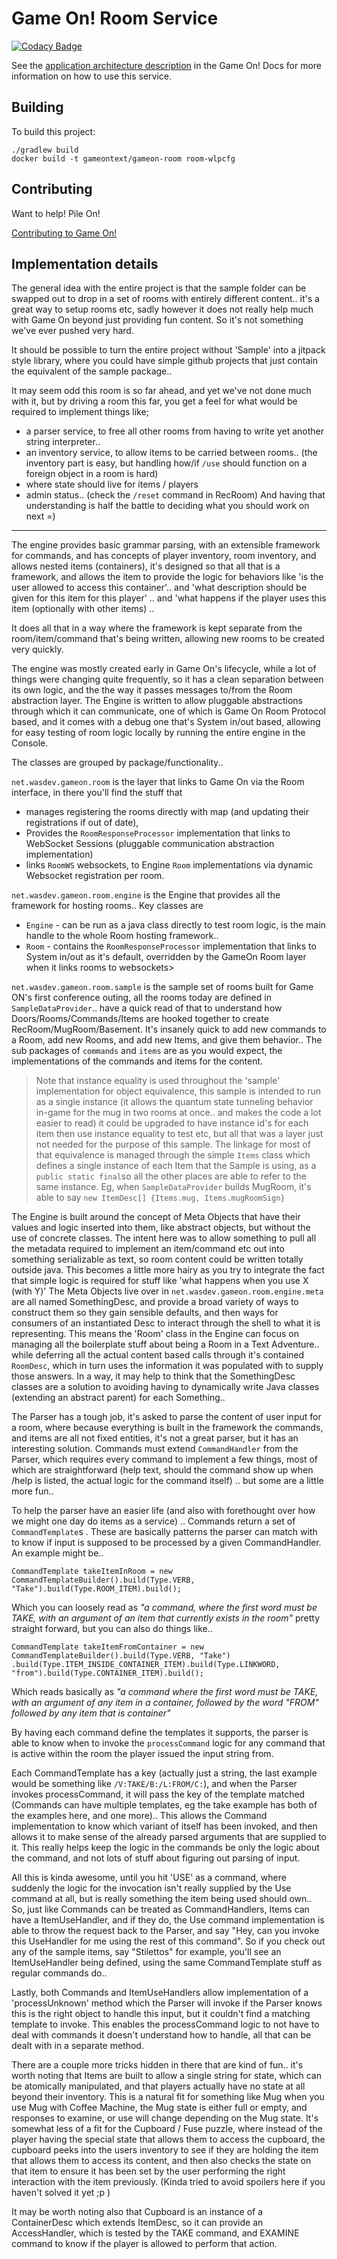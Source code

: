 # Game On! Room Service

[![Codacy Badge](https://api.codacy.com/project/badge/grade/0c29c501ba11477f944e109b85817593)](https://www.codacy.com/app/gameontext/gameon-room)


See the [application architecture description](https://gameontext.gitbooks.io/gameon-gitbook/content/microservices/) in the Game On! Docs for more information on how to use this service.


## Building

To build this project: 

    ./gradlew build
    docker build -t gameontext/gameon-room room-wlpcfg

## Contributing

Want to help! Pile On! 

[Contributing to Game On!](CONTRIBUTING.md)

## Implementation details

The general idea with the entire project is that the sample folder can be swapped out to drop in a set of rooms with entirely different content.. it's a great way to setup rooms etc, sadly however it does not really help much with Game On beyond just providing fun content. So it's not something we've ever pushed very hard. 

It should be possible to turn the entire project without 'Sample' into a jitpack style library, where you could have simple github projects that just contain the equivalent of the sample package.. 

It may seem odd this room is so far ahead, and yet we've not done much with it, but by driving a room this far, you get a feel for what would be required to implement things like;
 -  a parser service, to free all other rooms from having to write yet another string interpreter.. 
 -  an inventory service, to allow items to be carried between rooms.. (the inventory part is easy, but handling how/if `/use` should function on a foreign object in a room is hard)
 -  where state should live for items / players
 -  admin status.. (check the `/reset` command in RecRoom)
And having that understanding is half the battle to deciding what you should work on next =)

---

The engine provides basic grammar parsing, with an extensible framework for commands, and has concepts of player inventory, room inventory, and allows nested items (containers), it's designed so that all that is a framework, and allows the item to provide the logic for behaviors like 'is the user allowed to access this container'.. and 'what description should be given for this item for this player' .. and 'what happens if the player uses this item (optionally with other items) .. 

It does all that in a way where the framework is kept separate from the room/item/command that's being written, allowing new rooms to be created very quickly. 

The engine was mostly created early in Game On's lifecycle, while a lot of things were changing quite frequently, so it has a clean separation between its own logic, and the the way it passes messages to/from the Room abstraction layer. The Engine is written to allow pluggable abstractions through which it can communicate, one of which is Game On Room Protocol based, and it comes with a debug one that's System in/out based, allowing for easy testing of room logic locally by running the entire engine in the Console. 

The classes are grouped by package/functionality.. 

`net.wasdev.gameon.room`
  is the layer that links to Game On via the Room interface, in there you'll find the stuff that 
   - manages registering the rooms directly with map (and updating their registrations if out of date), 
   - Provides the `RoomResponseProcessor` implementation that links to WebSocket Sessions (pluggable communication abstraction implementation)
   - links `RoomWS` websockets, to Engine `Room` implementations via dynamic Websocket registration per room.
   
`net.wasdev.gameon.room.engine`
is the Engine that provides all the framework for hosting rooms.. Key classes are 
 - `Engine` - can be run as a java class directly to test room logic, is the main handle to the whole Room hosting framework.. 
 - `Room` - contains the `RoomResponseProcessor` implementation that links to System in/out as it's default, overridden by the GameOn Room layer when it links rooms to websockets>
 
`net.wasdev.gameon.room.sample`
is the sample set of rooms built for Game ON's first conference outing, all the rooms today are defined in `SampleDataProvider`.. have a quick read of that to understand how Doors/Rooms/Commands/Items are hooked together to create RecRoom/MugRoom/Basement.  It's insanely quick to add new commands to a Room, add new Rooms, and add new Items, and give them behavior.. The sub packages of `commands` and `items` are as you would expect, the implementations of the commands and items for the content. 

> Note that instance equality is used throughout the 'sample' implementation for object equivalence, this sample is intended to run as a single instance (it allows the quantum state tunneling behavior in-game for the mug in two rooms at once.. and makes the code a lot easier to read) it could be upgraded to have instance id's for each item then use instance equality to test etc, but all that was a layer just not needed for the purpose of this sample. The linkage for most of that equivalence is managed through the simple `Items` class which defines a single instance of each Item that the Sample is using, as a `public static final`so all the other places are able to refer to the same instance. Eg, when `SampleDataProvider` builds MugRoom, it's able to say `new ItemDesc[] {Items.mug, Items.mugRoomSign}`

The Engine is built around the concept of Meta Objects that have their values and logic inserted into them, like abstract objects, but without the use of concrete classes. The intent here was to allow something to pull all the metadata required to implement an item/command etc out into something serializable as text, so room content could be written totally outside java. This becomes a little more hairy as you try to integrate the fact that simple logic is required for stuff like 'what happens when you use X (with Y)'
The Meta Objects live over in `net.wasdev.gameon.room.engine.meta` are all named SomethingDesc, and provide a broad variety of ways to construct them so they gain sensible defaults, and then ways for consumers of an instantiated Desc to interact through the shell to what it is representing. This means the 'Room' class in the Engine can focus on managing all the boilerplate stuff about being a Room in a Text Adventure.. while deferring all the actual content based calls through it's contained `RoomDesc`, which in turn uses the information it was populated with to supply those answers. In a way, it may help to think that the SomethingDesc classes are a solution to avoiding having to dynamically write Java classes (extending an abstract parent) for each Something.. 

The Parser has a tough job, it's asked to parse the content of user input for a room, where because everything is built in the framework  the commands, and items are all not fixed entities, it's not a great parser, but it has an interesting solution. Commands must extend `CommandHandler` from the Parser, which requires every command to implement a few things, most of which are straightforward (help text, should the command show up when /help is listed, the actual logic for the command itself) .. but some are a little more fun.. 

To help the parser have an easier life (and also with forethought over how we might one day do items as a service) .. Commands return a set of `CommandTemplate`s . These are basically patterns the parser can match with to know if input is supposed to be processed by a given CommandHandler. An example might be.. 

```CommandTemplate takeItemInRoom = new CommandTemplateBuilder().build(Type.VERB, "Take").build(Type.ROOM_ITEM).build();```

Which you can loosely read as _"a command, where the first word must be TAKE, with an argument of an item that currently exists in the room"_ pretty straight forward, but you can also do things like.. 

```CommandTemplate takeItemFromContainer = new CommandTemplateBuilder().build(Type.VERB, "Take")        .build(Type.ITEM_INSIDE_CONTAINER_ITEM).build(Type.LINKWORD, "from").build(Type.CONTAINER_ITEM).build();```

Which reads basically as _"a command where the first word must be TAKE, with an argument of any item in a container, followed by the word "FROM" followed by any item that is container"_

By having each command define the templates it supports, the parser is able to know when to invoke the `processCommand` logic for any command that is active within the room the player issued the input string from. 

Each CommandTemplate has a key (actually just a string, the last example would be something like `/V:TAKE/B:/L:FROM/C:`), and when the Parser invokes processCommand, it will pass the key of the template matched (Commands can have multiple templates, eg the take example has both of the examples here, and one more).. This allows the Command implementation to know which variant of itself has been invoked, and then allows it to make sense of the already parsed arguments that are supplied to it. This really helps keep the logic in the commands be only the logic about the command, and not lots of stuff about figuring out parsing of input. 

All this is kinda awesome, until you hit 'USE' as a command, where suddenly the logic for the invocation isn't really supplied by the Use command at all, but is really something the item being used should own.. So, just like Commands can be treated as CommandHandlers, Items can have a ItemUseHandler, and if they do, the Use command implementation is able to throw the request back to the Parser, and say "Hey, can you invoke this UseHandler for me using the rest of this command". So if you check out any of the sample items, say "Stilettos" for example, you'll see an ItemUseHandler being defined, using the same CommandTemplate stuff as regular commands do.. 

Lastly, both Commands and ItemUseHandlers allow implementation of a 'processUnknown' method which the Parser will invoke if the Parser knows this is the right object to handle this input, but it couldn't find a matching template to invoke. This enables the processCommand logic to not have to deal with commands it doesn't understand how to handle, all that can be dealt with in a separate method. 

There are a couple more tricks hidden in there that are kind of fun.. it's worth noting that Items are built to allow a single string for state, which can be atomically manipulated, and that players actually have no state at all beyond their inventory. This is a natural fit for something like Mug when you use Mug with Coffee Machine, the Mug state is either full or empty, and responses to examine, or use will change depending on the Mug state. It's somewhat less of a fit for the Cupboard / Fuse puzzle, where instead of the player having the special state that allows them to access the cupboard, the cupboard peeks into the users inventory to see if they are holding the item that allows them to access its content, and then also checks the state on that item to ensure it has been set by the user performing the right interaction with the item previously. (Kinda tried to avoid spoilers here if you haven't solved it yet ;p )

It may be worth noting also that Cupboard is an instance of a ContainerDesc which extends ItemDesc, so it can provide an AccessHandler, which is tested by the TAKE command, and EXAMINE command to know if the player is allowed to perform that action. 


